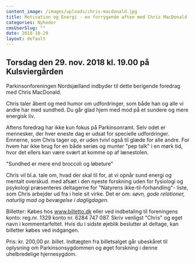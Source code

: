 ```yaml
---
content_image: /images/uploads/chris-macdonald.jpg
title: Motivation og Energi - en forrygende aften med Chris MacDonald
categories: Nyheder
cmsUserSlug: ""
date: 2018-10-29 
layout: default
---
```


## Torsdag den 29. nov. 2018 kl. 19.00 på Kulsviergården

Parkinsonforeningen Nordsjælland indbyder til dette berigende foredrag med Chris MacDonald.

Chris taler åbent og med humor om udfordringer, som både han og alle vi andre har med sundhed. Du går glad hjem med mod på et sundere og mere energisk liv.

Aftens foredrag har ikke kun fokus på Parkinsonramt. Selv odet er mennesker, der hver eneste dag er udsat for specielle udfordringer. Emnerne, som Chris tager op, er uden tvivl også til glæde for alle andre. For hvem har ikke brug for en både seriøs og munter "pep talk" i en mørk tid, hvor det ellers kan være svært at komme op af lænestolen.

"Sundhed er mere end broccoli og løbeture" 

Chris vil bl.a. tale om, hvad der skal til for, at vi opnår sund energi og mentalt overskud. med afsæt i den nyeste forskning uden for fysiologi og psykologi præsenteres deltagerne for "Natyrens ikke-til-forhandling"- liste, som Chris arbejder ud fra i hele sit virke. Det er om: *søvn, gode relationer, naturlig mad og bevægelse i dagligdagen.*

Billetter: Købes hos www.billetto.dk eller ved indbetaling til foreningens konto: reg.nr. 1329 konto nr. 6284 747 087. 
Skriv venligst "Chris" og eget navn i kommentarfeltet.
Hvis du i sidste øjeblik beslutter at deltage, kan billetter købes ved indgangen.

Pris: kr. 200,00 pr. billet. Indtægten fra billetsalget går ubeskåret til oplysning om Parkinsonsygdommen og øget forskning i denne uhelbredelige hjernesygdom.

